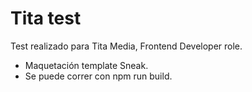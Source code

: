 # Tita test

Test realizado para Tita Media, Frontend Developer role.

- Maquetación template Sneak.
- Se puede correr con npm run build.
